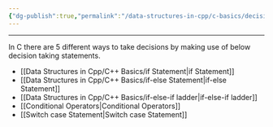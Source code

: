 ```yaml
---
{"dg-publish":true,"permalink":"/data-structures-in-cpp/c-basics/decision-taking-statements-in-c/"}
---
```


---
In C there are 5 different ways to take decisions by making use of below decision taking statements.

- [[Data Structures in Cpp/C++ Basics/if Statement\|if Statement]]
- [[Data Structures in Cpp/C++ Basics/if-else Statement\|if-else Statement]]
- [[Data Structures in Cpp/C++ Basics/if-else-if ladder\|if-else-if ladder]]
- [[Conditional Operators\|Conditional Operators]]
- [[Switch case Statement\|Switch case Statement]]